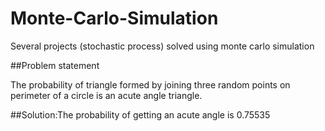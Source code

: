 # Monte-Carlo-Simulation
Several projects (stochastic process) solved using monte carlo simulation

##Problem statement

The probability of triangle formed by joining three random points on perimeter of a circle is an acute angle triangle.


##Solution:The probability of getting an acute angle is  0.75535

